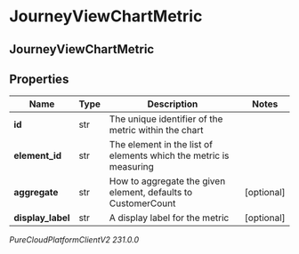 # JourneyViewChartMetric

## JourneyViewChartMetric

## Properties

|Name | Type | Description | Notes|
|------------ | ------------- | ------------- | -------------|
| **id** | str | The unique identifier of the metric within the chart | |
| **element_id** | str | The element in the list of elements which the metric is measuring | |
| **aggregate** | str | How to aggregate the given element, defaults to CustomerCount | [optional] |
| **display_label** | str | A display label for the metric | [optional] |



_PureCloudPlatformClientV2 231.0.0_
